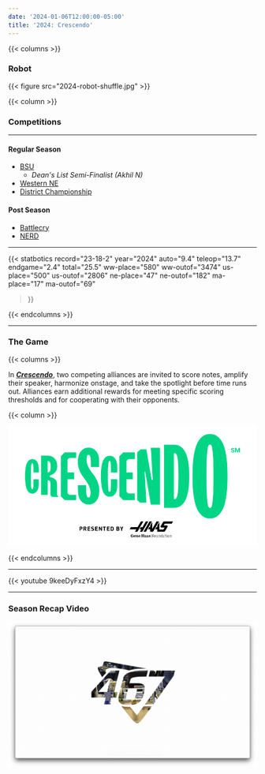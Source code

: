 ```yaml
---
date: '2024-01-06T12:00:00-05:00'
title: '2024: Crescendo'
---
```


{{< columns >}}

### Robot

{{< figure src="2024-robot-shuffle.jpg" >}}

{{< column >}}

### Competitions

---

#### Regular Season

* [BSU](https://www.thebluealliance.com/event/2024mabri)
  - _Dean's List Semi-Finalist (Akhil N)_
* [Western NE](https://www.thebluealliance.com/event/2024mawne)
* [District Championship](https://www.thebluealliance.com/event/2024necmp2)

#### Post Season

* [Battlecry](https://www.thebluealliance.com/event/2024bc)
* [NERD](https://www.newenglandroboticsderby.com)

---

{{< statbotics
    record="23-18-2" year="2024"
    auto="9.4" teleop="13.7" endgame="2.4" total="25.5"
    ww-place="580" ww-outof="3474"
    us-place="500" us-outof="2806"
    ne-place="47"  ne-outof="182"
    ma-place="17"  ma-outof="69"
>}}

{{< endcolumns >}}

---

### The Game

{{< columns >}}

In [**_Crescendo_**](https://en.wikipedia.org/wiki/Crescendo_(FIRST)), two competing alliances are invited to score notes, amplify their speaker,
harmonize onstage, and take the spotlight before time runs out. Alliances earn additional rewards for meeting
specific scoring thresholds and for cooperating with their opponents.

{{< column >}}

[![Crescendo Logo](crescendo-frc-logo.svg)](https://en.wikipedia.org/wiki/Crescendo_(FIRST))

{{< endcolumns >}}

---

{{< youtube 9keeDyFxzY4 >}}

---

### Season Recap Video

[![Season Recap Video](2024-season-recap.png)](2024-season-recap.mp4)
